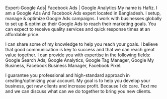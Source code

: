 Expert-Google Ads| Facebook Ads | Google Analytics
My name is Hafiz. I am a Google Ads And Facebook Ads expert located in Bangladesh. I setup, manage & optimize Google Ads campaigns. I work with businesses globally to set up & optimize their Google Ads to reach their marketing goals. You can expect to receive quality services and quick response times at an affordable price.

I can share some of my knowledge to help you reach your goals. I believe that good communication is key to success and that we can reach great value together. I can provide you with expertise in the following fields: Google Search Ads, Google Analytics, Google Tag Manager, Google My Business, Facebook Business Manager, Facebook Pixel.

I guarantee you professional and high-standard approach in creating/optimizing your account. My goal is to help you develop your business, get new clients and increase profit. Because I do care. Text me and we can discuss what can we do together to bring you new clients.
